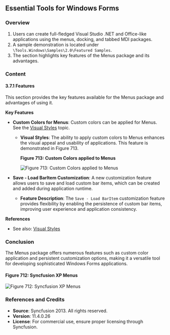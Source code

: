 <!--
source: image
domain: syncfusion-sdk
task: pdf-ocr-to-markdown
language: en (keep original; do not translate)
source_filename: page_1100.jpeg
document_name: tools
page_number: 1100
page_id: tools#page_1100
product: Syncfusion Winforms
version: 11.4.0.26
timestamp: 2025-08-09T08:27:48Z
fidelity: lossless
-->

## Essential Tools for Windows Forms

### Overview
1. Users can create full-fledged Visual Studio .NET and Office-like applications using the menus, docking, and tabbed MDI packages.
2. A sample demonstration is located under `\Tools.Windows\Samples\2.0\Featured Samples`.
3. The section highlights key features of the Menus package and its advantages.

### Content

#### 3.7.1 Features

This section provides the key features available for the Menus package and advantages of using it.

**Key Features**

- **Custom Colors for Menus**: Custom colors can be applied for Menus. See the [Visual Styles](#visual-styles) topic.

  - **Visual Styles**: The ability to apply custom colors to Menus enhances the visual appeal and usability of applications. This feature is demonstrated in Figure 713.

    **Figure 713: Custom Colors applied to Menus**

    ![Figure 713: Custom Colors applied to Menus](#fig-713)

- **Save - Load BarItem Customization**: A new customization feature allows users to save and load custom bar items, which can be created and added during application runtime.

  - **Feature Description**: The `Save - Load BarItem` customization feature provides flexibility by enabling the persistence of custom bar items, improving user experience and application consistency.

**References**
- See also: [Visual Styles](#visual-styles)

### Conclusion

The Menus package offers numerous features such as custom color application and persistent customization options, making it a versatile tool for developing sophisticated Windows Forms applications.

#### Figure 712: Syncfusion XP Menus

![Figure 712: Syncfusion XP Menus](#fig-712)

### References and Credits
- **Source**: Syncfusion 2013. All rights reserved.
- **Version**: 11.4.0.26
- **License**: For commercial use, ensure proper licensing through Syncfusion.

<!-- tags: [Windows Forms, Menus Package, Custom Colors, Visual Styles, Save Load BarItem, Syncfusion Winforms, Version 11.4.0.26, Tools Windows Samples, Customization Features] -->
<!-- keywords: [Syncfusion, .NET, Menus, Docking, MDI, Visual Styles, Custom Colors, Save Load BarItem, XP Menus, Full-fledged Applications, Office-like Interface, Flexibility, User Experience, Advanced Customization] -->